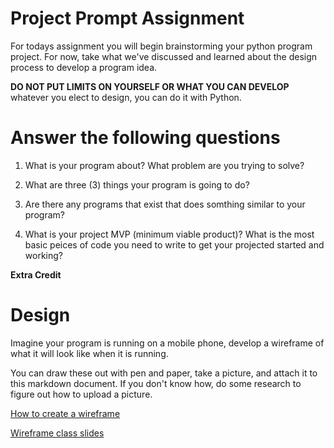 # Project Prompt Assignment
For todays assignment you will begin brainstorming your python program project.
For now, take what we've discussed and learned about the design process to develop a program idea.

**DO NOT PUT LIMITS ON YOURSELF OR WHAT YOU CAN DEVELOP**
whatever you elect to design, you can do it with Python.

# Answer the following questions

1. What is your program about? What problem are you trying to solve?

2. What are three (3) things your program is going to do?

3. Are there any programs that exist that does somthing similar to your program?

4. What is your project MVP (minimum viable product)? What is the most basic peices of code
you need to write to get your projected started and working?


**Extra Credit**
# Design
Imagine your program is running on a mobile phone, develop a wireframe of what it will 
look like when it is running.

You can draw these out with pen and paper, take a picture, and attach it to this markdown document. 
If you don't know how, do some research to figure out how to upload a picture. 

[How to create a wireframe](https://balsamiq.com/learn/articles/mobile-app-wireframing-guide/)

[Wireframe class slides](https://docs.google.com/presentation/d/1_135RwxXnw2J8A9oIMzhGA1Goas491wAGrH4WN2iCHQ/edit?usp=sharing)

